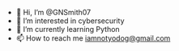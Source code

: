- 👋 Hi, I’m @GNSmith07
- 👀 I’m interested in cybersecurity
- 🌱 I’m currently learning Python
- 📫 How to reach me iamnotyodog@gmail.com

<!---
GNSmith07/GNSmith07 is a ✨ special ✨ repository because its `README.md` (this file) appears on your GitHub profile.
You can click the Preview link to take a look at your changes.
--->
